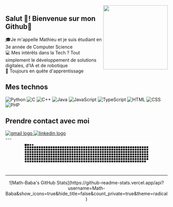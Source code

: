 <img align="right" height="200" width="200" src="https://media3.giphy.com/media/v1.Y2lkPTc5MGI3NjExZmhxMjRwNDFnYndpOXFxZWxlZmN5dW10aTRtenpncmh2anpmc2IzeCZlcD12MV9pbnRlcm5hbF9naWZfYnlfaWQmY3Q9cw/3iyKHMIKg5VWG6qHUm/giphy.gif"/>


<h2 align="left">Salut 👋! Bienvenue sur mon Github🔮</h2>

<div align="left">
  <p>🎓Je m'appelle Mathieu et je suis étudiant en 3e année de Computer Science<br>
    💻 Mes intérêts dans la Tech ? Tout simplement le développement de solutions digitales, d’IA et de robotique<br>🚀 Toujours en quête d'apprentissage</p>
</div>

## Mes technos

<div align="left">
  <img src="https://cdn.jsdelivr.net/gh/devicons/devicon/icons/python/python-original.svg" height="30"  width="50"  alt="Python" />
  <img src="https://cdn.jsdelivr.net/gh/devicons/devicon/icons/c/c-original.svg" height="30" width="50" alt="C" />
  <img src="https://cdn.jsdelivr.net/gh/devicons/devicon/icons/cplusplus/cplusplus-original.svg" height="30" width="50" alt="C++" />
  <img src="https://cdn.jsdelivr.net/gh/devicons/devicon/icons/java/java-original.svg" height="30" width="50" alt="Java" />
  <img src="https://cdn.jsdelivr.net/gh/devicons/devicon/icons/javascript/javascript-original.svg" height="30" width="50" alt="JavaScript" />
  <img src="https://upload.wikimedia.org/wikipedia/commons/4/4c/Typescript_logo_2020.svg" height="30" width="50" alt="TypeScript" />
  <img src="https://cdn.jsdelivr.net/gh/devicons/devicon/icons/html5/html5-original.svg" height="30" width="50" alt="HTML" />
  <img src="https://cdn.jsdelivr.net/gh/devicons/devicon/icons/css3/css3-original.svg" height="30" width="50" alt="CSS" />
  <img src="https://cdn.jsdelivr.net/gh/devicons/devicon/icons/php/php-original.svg" height="30" width="50" alt="PHP" />
</div>


## Prendre contact avec moi 

<a href="mailto:mathieu.rl.baba@gmail.com" target="_blank">
    <img src="https://img.shields.io/static/v1?message=Gmail&logo=gmail&label=&color=D14836&logoColor=white&labelColor=&style=for-the-badge" height="35" alt="gmail logo" />
  </a>
  <a href="https://www.linkedin.com/in/mathieubaba" target="_blank">
    <img src="https://img.shields.io/static/v1?message=LinkedIn&logo=linkedin&label=&color=0077B5&logoColor=white&labelColor=&style=for-the-badge" height="35" alt="linkedin logo" />
  </a>
<br clear="both">
---

<div align="center">
  <img src="https://raw.githubusercontent.com/Platane/snk/output/github-contribution-grid-snake.svg" alt="snake gif" width="400" />
</div>

---


<div align="center">
![Math-Baba's GitHub Stats](https://github-readme-stats.vercel.app/api?username=Math-Baba&show_icons=true&hide_title=false&count_private=true&theme=radical)
</div>

